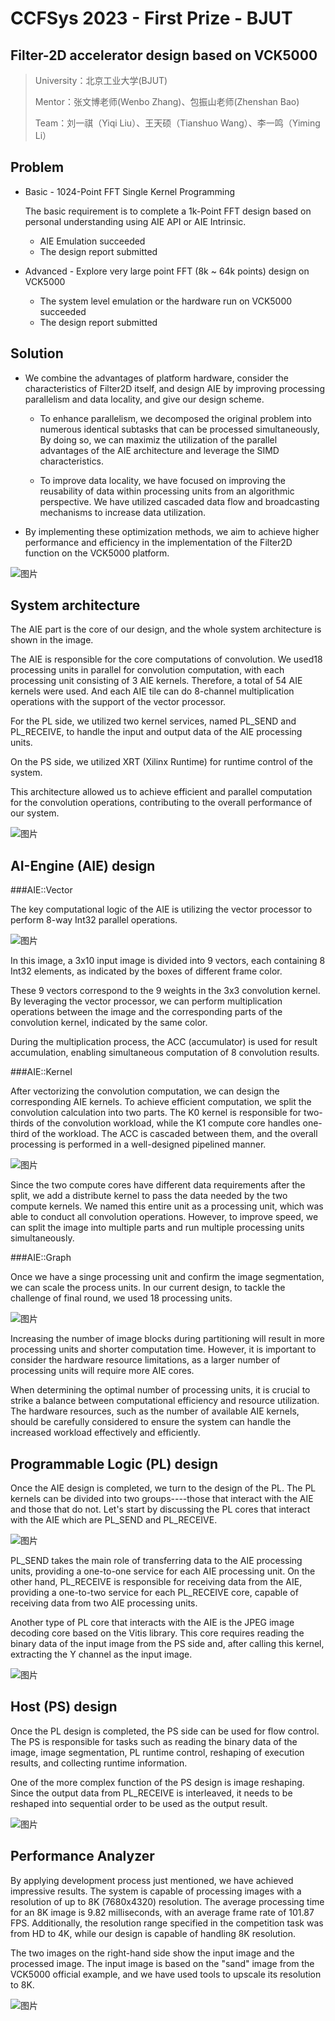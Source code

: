# CCFSys 2023 - First Prize - BJUT

## Filter-2D accelerator design based on VCK5000

> University：北京工业大学(BJUT)
> 
> Mentor：张文博老师(Wenbo Zhang)、包振山老师(Zhenshan Bao)
> 
> Team：刘一祺（Yiqi Liu）、王天硕（Tianshuo Wang）、李一鸣（Yiming Li）

 ## Problem

- Basic  - 1024-Point FFT Single Kernel Programming

    The basic requirement is to complete a 1k-Point FFT design based on  personal understanding using AIE API or AIE Intrinsic. 

    - AIE Emulation succeeded
    - The design report submitted

- Advanced  - Explore very large point FFT (8k ~ 64k points) design on VCK5000 

    - The system level emulation or the hardware run on VCK5000 succeeded
    - The design report submitted

## Solution

- We combine the advantages of platform hardware, consider the characteristics of Filter2D itself, and design AIE by improving processing parallelism and data locality, and give our design scheme.

    - To enhance parallelism, we decomposed the original problem into numerous identical subtasks that can be processed simultaneously, By doing so, we can maximiz the utilization of the parallel advantages of the AIE architecture and leverage the SIMD characteristics.

    - To improve data locality, we have focused on improving the reusability of data within processing units from an algorithmic perspective.  We have utilized cascaded data flow and broadcasting mechanisms to increase data utilization.

- By implementing these optimization methods, we aim to achieve higher performance and efficiency in the implementation of the Filter2D function on the VCK5000 platform.

![图片](./image/1.png)

## System architecture
The AIE part is the core of our design, and the whole system architecture is shown in the image.

The AIE is responsible for the core computations of convolution. We used18 processing units in parallel for convolution computation, with each processing unit consisting of 3 AIE kernels. Therefore, a total of 54 AIE kernels were used. And each AIE tile can do 8-channel multiplication operations with the support of the vector processor.

For the PL side, we utilized two kernel services, named PL_SEND and PL_RECEIVE, to handle the input and output data of the AIE processing units. 

On the PS side, we utilized XRT (Xilinx Runtime) for runtime control of the system.

This architecture allowed us to achieve efficient and parallel computation for the convolution operations, contributing to the overall performance of our system.

![图片](./image/2.png)

## AI-Engine (AIE) design
###AIE::Vector

The key computational logic of the AIE is utilizing the vector processor to perform 8-way Int32 parallel operations.

![图片](./image/3.png)

In this image, a 3x10 input image is divided into 9 vectors, each containing 8 Int32 elements, as indicated by the boxes of different frame color. 

These 9 vectors correspond to the 9 weights in the 3x3 convolution kernel. By leveraging the vector processor, we can perform multiplication operations between the image and the corresponding parts of the convolution kernel, indicated by the same color. 

During the multiplication process, the ACC (accumulator) is used for result accumulation, enabling simultaneous computation of 8 convolution results.

###AIE::Kernel

After vectorizing the convolution computation, we can design the corresponding AIE kernels. To achieve efficient computation, we split the convolution calculation into two parts. The K0 kernel is responsible for two-thirds of the convolution workload, while the K1 compute core handles one-third of the workload. The ACC is cascaded between them, and the overall processing is performed in a well-designed pipelined manner.

![图片](./image/4.png)

Since the two compute cores have different data requirements after the split, we add a distribute kernel to pass the data needed by the two compute kernels. We named this entire unit as a processing unit, which was able to conduct all convolution operations. However, to improve speed, we can split the image into multiple parts and run multiple processing units simultaneously.

###AIE::Graph

Once we have a singe processing unit and confirm the image segmentation, we can scale the process units. In our current design, to tackle the challenge of final round, we used 18 processing units.

![图片](./image/5.png)

Increasing the number of image blocks during partitioning will result in more processing units and shorter computation time. However, it is important to consider the hardware resource limitations, as a larger number of processing units will require more AIE cores.

When determining the optimal number of processing units, it is crucial to strike a balance between computational efficiency and resource utilization. The hardware resources, such as the number of available AIE kernels, should be carefully considered to ensure the system can handle the increased workload effectively and efficiently.

## Programmable Logic (PL) design

Once the AIE design is completed, we turn to the design of the PL. The PL kernels can be divided into two groups----those that interact with the AIE and those that do not. Let's start by discussing the PL cores that interact with the AIE which are PL_SEND and PL_RECEIVE.

![图片](./image/6.png)

PL_SEND takes the main role of transferring data to the AIE processing units, providing a one-to-one service for each AIE processing unit. On the other hand, PL_RECEIVE is responsible for receiving data from the AIE, providing a one-to-two service for each PL_RECEIVE core, capable of receiving data from two AIE processing units.

Another type of PL core that interacts with the AIE is the JPEG image decoding core based on the Vitis library. This core requires reading the binary data of the input image from the PS side and, after calling this kernel, extracting the Y channel as the input image.

![图片](./image/7.png)

## Host (PS) design

Once the PL design is completed, the PS side can be used for flow control. The PS is responsible for tasks such as reading the binary data of the image, image segmentation, PL runtime control, reshaping of execution results, and collecting runtime information.

One of the more complex function of the PS design is image reshaping. Since the output data from PL_RECEIVE is interleaved, it needs to be reshaped into sequential order to be used as the output result.

![图片](./image/8.png)

## Performance Analyzer

By applying development process just mentioned, we have achieved impressive results. The system is capable of processing images with a resolution of up to 8K (7680x4320) resolution. The average processing time for an 8K image is 9.82 milliseconds, with an average frame rate of 101.87 FPS.  Additionally, the resolution range specified in the competition task was from HD to 4K, while our design is capable of handling 8K resolution.

The two images on the right-hand side show the input image and the processed image. The input image is based on the "sand" image from the VCK5000 official example, and we have used tools to upscale its resolution to 8K.

![图片](./image/9.png)